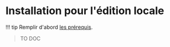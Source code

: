 # Installation pour l'édition locale

!!! tip
    Remplir d'abord [les prérequis](requirements.md).

> TO DOC
